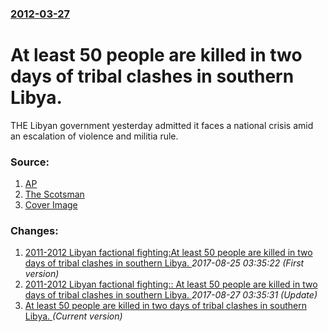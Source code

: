 ### [2012-03-27](/news/2012/03/27/index.md)

# At least 50 people are killed in two days of tribal clashes in southern Libya. 

THE Libyan government yesterday admitted it faces a national crisis amid an escalation of violence and militia rule.


### Source:

1. [AP](http://www.google.com/hostednews/ap/article/ALeqM5ix-IdDuq18348X79ZTdtG_1w91PA?docId=b20a208f34c9495b9c78747046268821)
2. [The Scotsman](http://www.scotsman.com/news/libya-facing-meltdown-as-armed-gangs-defy-ntc-rule-1-2199277)
2. [Cover Image](http://res.cloudinary.com/jpress/image/fetch/w_300,f_auto,ar_3:2,c_fill/http://www.scotsman.com/webimage/1.2199276.1332884143!/image/279570728.jpg)

### Changes:

1. [2011-2012 Libyan factional fighting:At least 50 people are killed in two days of tribal clashes in southern Libya. ](/news/2012/03/27/2011a2012-libyan-factional-fighting-pat-least-50-people-are-killed-in-two-days-of-tribal-clashes-in-southern-libya.md) _2017-08-25 03:35:22 (First version)_
2. [2011-2012 Libyan factional fighting:: At least 50 people are killed in two days of tribal clashes in southern Libya. ](/news/2012/03/27/2011-2012-libyan-factional-fighting-at-least-50-people-are-killed-in-two-days-of-tribal-clashes-in-southern-libya.md) _2017-08-27 03:35:31 (Update)_
2. [At least 50 people are killed in two days of tribal clashes in southern Libya. ](/news/2012/03/27/at-least-50-people-are-killed-in-two-days-of-tribal-clashes-in-southern-libya.md) _(Current version)_
